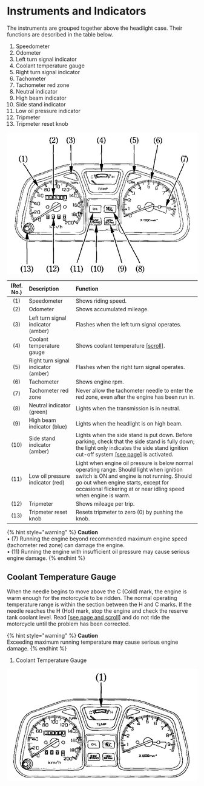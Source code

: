 # Instruments and Indicators

The instruments are grouped together above the headlight case. Their functions are described in the table below.

1. Speedometer
2. Odometer
3. Left turn signal indicator
4. Coolant temperature gauge
5. Right turn signal indicator
6. Tachometer
7. Tachometer red zone
8. Neutral indicator
9. High beam indicator
10. Side stand indicator
11. Low oil pressure indicator
12. Tripmeter
13. Tripmeter reset knob

![](../../.gitbook/assets/owners-004.png)

| \(Ref. No.\) | Description | Function |
| :---: | :--- | :--- |
| \(1\) | Speedometer | Shows riding speed. |
| \(2\) | Odometer | Shows accumulated mileage. |
| \(3\) | Left turn signal indicator \(amber\) | Flashes when the left turn signal operates. |
| \(4\) | Coolant temperature gauge | Shows coolant temperature [\[scroll\]](01.md#coolant-temperature-gauge). |
| \(5\) | Right turn signal indicator \(amber\) | Flashes when the right turn signal operates. |
| \(6\) | Tachometer | Shows engine rpm. |
| \(7\) | Tachometer red zone | Never allow the tachometer needle to enter the red zone, even after the engine has been run in. |
| \(8\) | Neutral indicator \(green\) | Lights when the transmission is in neutral. |
| \(9\) | High beam indicator \(blue\) | Lights when the headlight is on high beam. |
| \(10\) | Side stand indicator \(amber\) | Lights when the side stand is put down. Before parking, check that the side stand is fully down; the light only indicates the side stand ignition cut-off system [\[see page\]](https://xl400v.gitbook.io/honda-transalp/owners-manual/05/05) is activated. |
| \(11\) | Low oil pressure indicator \(red\) | Light when engine oil pressure is below normal operating range. Should light when ignition switch is ON and engine is not running. Should go out when engine starts, except for occasional flickering at or near idling speed when engine is warm. |
| \(12\) | Tripmeter | Shows mileage per trip. |
| \(13\) | Tripmeter reset knob | Resets tripmeter to zero \(0\) by pushing the knob. |

{% hint style="warning" %}
**Caution**  
• \(7\) Running the engine beyond recommended maximum engine speed \(tachometer red zone\) can damage the engine.  
• \(11\) Running the engine with insufficient oil pressure may cause serious engine damage.
{% endhint %}

## Coolant Temperature Gauge

When the needle begins to move above the C \(Cold\) mark, the engine is warm enough for the motorcycle to be ridden. The normal operating temperature range is within the section between the H and C marks. If the needle reaches the H \(Hot\) mark, stop the engine and check the reserve tank coolant level. Read [\[see page and scroll\]](https://github.com/xl400v/honda_transalp_manual/tree/bd2e6354e956a792611d16cc78b4fbe161d35b5d/owners-manual/03/03/README.md#inspection) and do not ride the motorcycle until the problem has been corrected.

{% hint style="warning" %}
**Caution**  
Exceeding maximum running temperature may cause serious engine damage.
{% endhint %}

1. Coolant Temperature Gauge

![](../../.gitbook/assets/owners-005.png)

